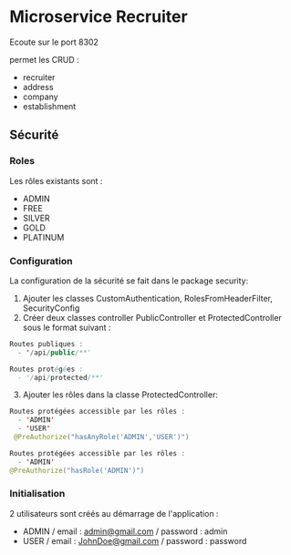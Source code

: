 # Microservice Recruiter

Ecoute sur le port 8302

permet les CRUD :
  - recruiter
  - address
  - company
  - establishment

## Sécurité

### Roles

Les rôles existants sont :
  - ADMIN
  - FREE
  - SILVER
  - GOLD
  - PLATINUM

### Configuration

La configuration de la sécurité se fait dans le package security:

1. Ajouter les classes CustomAuthentication, RolesFromHeaderFilter, SecurityConfig
2. Créer deux classes controller PublicController et ProtectedController sous le format suivant :

```java
Routes publiques :
  - '/api/public/**'

Routes protégées :
  - '/api/protected/**'
```

3. Ajouter les rôles dans la classe ProtectedController:
    
```java
Routes protégées accessible par les rôles :
  - 'ADMIN'
  - 'USER'
 @PreAuthorize("hasAnyRole('ADMIN','USER')")

Routes protégées accessible par les rôles :
  - 'ADMIN'
@PreAuthorize("hasRole('ADMIN')")
```

### Initialisation

2 utilisateurs sont créés au démarrage de l'application :
  - ADMIN / email : admin@gmail.com  / password : admin
  - USER / email : JohnDoe@gmail.com / password : password

